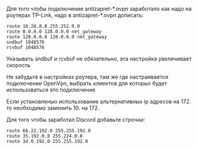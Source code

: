 Для того чтобы подключение antizapret-\*.ovpn заработало как надо на роутерах TP-Link, надо в antizapret-\*.ovpn дописать:

```
route 10.28.0.0 255.252.0.0
route 0.0.0.0 128.0.0.0 net_gateway
route 128.0.0.0 128.0.0.0 net_gateway
sndbuf 1048576
rcvbuf 1048576
```
Указывать sndbuf и rcvbuf не обязательно, эта настройка увеличивает скорость

Не забудьте в настройках роутера, там же где настраивается подключение OpenVpn, выбрать клиентов для которых будет использоваться это подключение 

Если установленыо использование альтернативных ip адресов на 172. то необходимо заменить 10. на 172.

Для того чтобы заработал Discord добавьте строчки:

```
route 66.22.192.0 255.255.192.0
route 35.192.0.0 255.224.0.0
route 34.0.192.0 255.255.192.0
```